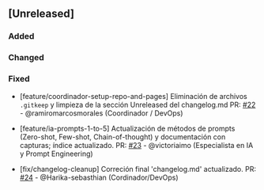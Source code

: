 ## [Unreleased]

### Added

### Changed

### Fixed
- [feature/coordinador-setup-repo-and-pages] Eliminación de archivos `.gitkeep` y limpieza de la sección Unreleased del changelog.md PR: [#22](https://github.com/ramiromarcosmorales/emiti-web/pull/22) - @ramiromarcosmorales (Coordinador / DevOps)

- [feature/ia-prompts-1-to-5] Actualización de métodos de prompts (Zero-shot, Few-shot, Chain-of-thought) y documentación con capturas; índice actualizado. PR: [#23](https://github.com/ramiromarcosmorales/emiti-web/pull/23) - @victoriaimo (Especialista en IA y Prompt Engineering)

- [fix/changelog-cleanup] Correción final 'changelog.md' actualizado. PR: [#24](https://github.com/ramiromarcosmorales/emiti-web/pull/24) - @Harika-sebasthian (Cordinador/DevOps)
